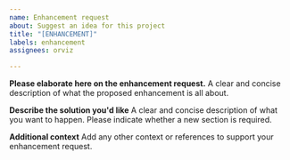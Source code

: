 ```yaml
---
name: Enhancement request
about: Suggest an idea for this project
title: "[ENHANCEMENT]"
labels: enhancement
assignees: orviz

---
```


**Please elaborate here on the enhancement request.**
A clear and concise description of what the proposed enhancement is all about.

**Describe the solution you'd like**
A clear and concise description of what you want to happen. Please indicate whether a new section is required.

**Additional context**
Add any other context or references to support your enhancement request.
